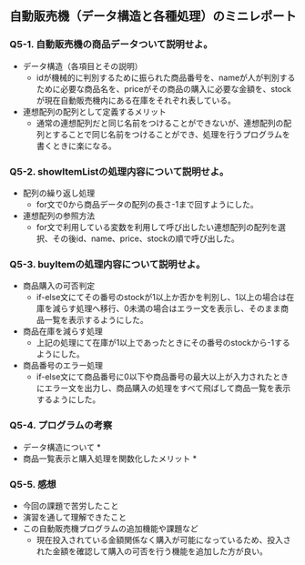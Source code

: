 ## 自動販売機（データ構造と各種処理）のミニレポート
### Q5-1. 自動販売機の商品データついて説明せよ。
* データ構造（各項目とその説明）
  * idが機械的に判別するために振られた商品番号を、nameが人が判別するために必要な商品名を、priceがその商品の購入に必要な金額を、stockが現在自動販売機内にある在庫をそれぞれ表している。
* 連想配列の配列として定義するメリット
  * 通常の連想配列だと同じ名前をつけることができないが、連想配列の配列とすることで同じ名前をつけることができ、処理を行うプログラムを書くときに楽になる。
### Q5-2. showItemListの処理内容について説明せよ。
* 配列の繰り返し処理
  * for文で0から商品データの配列の長さ-1まで回すようにした。
* 連想配列の参照方法
  * for文で利用している変数を利用して呼び出したい連想配列の配列を選択、その後id、name、price、stockの順で呼び出した。
### Q5-3. buyItemの処理内容について説明せよ。
* 商品購入の可否判定
  * if-else文にてその番号のstockが1以上か否かを判別し、1以上の場合は在庫を減らす処理へ移行、0未満の場合はエラー文を表示し、そのまま商品一覧を表示するようにした。
* 商品在庫を減らす処理
  * 上記の処理にて在庫が1以上であったときにその番号のstockから-1するようにした。
* 商品番号のエラー処理
  * if-else文にて商品番号に0以下や商品番号の最大以上が入力されたときにエラー文を出力し、商品購入の処理をすべて飛ばして商品一覧を表示するようにした。
### Q5-4. プログラムの考察
* データ構造について
  * 
* 商品一覧表示と購入処理を関数化したメリット
  * 
### Q5-5. 感想
* 今回の課題で苦労したこと
* 演習を通して理解できたこと
* この自動販売機プログラムの追加機能や課題など
  * 現在投入されている金額関係なく購入が可能になっているため、投入された金額を確認して購入の可否を行う機能を追加した方が良い。
